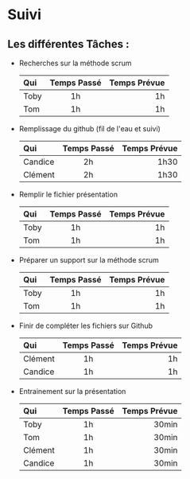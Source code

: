 
# Suivi

## Les différentes Tâches : 

- Recherches sur la méthode scrum 
    
    | Qui | Temps Passé | Temps Prévue |
    | :-------  | :-------: | -------:  |
    | Toby    | 1h    |  1h   |
    | Tom    | 1h    |  1h   |

- Remplissage du github (fil de l'eau et suivi)

    | Qui | Temps Passé | Temps Prévue |
    | :-------  | :-------: | -------:  |
    | Candice    | 2h    |  1h30   |
    | Clément    | 2h    |   1h30  |

- Remplir le fichier présentation 

    | Qui | Temps Passé | Temps Prévue |
    | :-------  | :-------: | -------:  |
    | Toby    | 1h    |  1h   |
    | Tom    | 1h    |   1h  |

- Préparer un support sur la méthode scrum

    | Qui | Temps Passé | Temps Prévue |
    | :-------  | :-------: | -------:  |
    | Toby    | 1h    |  1h   |
    | Tom    | 1h    |   1h  |

- Finir de compléter les fichiers sur Github

    | Qui | Temps Passé | Temps Prévue |
    | :-------  | :-------: | -------:  |
    | Clément    | 1h    |  1h   |
    | Candice    | 1h    |   1h  |

- Entrainement sur la présentation 

    | Qui | Temps Passé | Temps Prévue |
    | :-------  | :-------: | -------:  |
    | Toby    | 1h    |  30min   |
    | Tom    | 1h    |  30min   |
    | Clément    | 1h    |  30min   |
    | Candice    | 1h    |  30min   |









